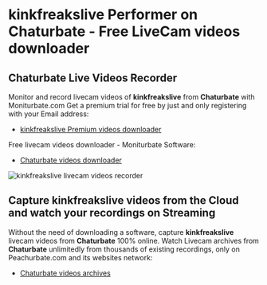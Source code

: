 # kinkfreakslive Performer on Chaturbate - Free LiveCam videos downloader

## Chaturbate Live Videos Recorder

Monitor and record livecam videos of **kinkfreakslive** from **Chaturbate** with Moniturbate.com
Get a premium trial for free by just and only registering with your Email address:
* [kinkfreakslive Premium videos downloader](https://moniturbate.com/request-demo-licence-key.html)

Free livecam videos downloader - Moniturbate Software:
* [Chaturbate videos downloader](https://moniturbate.com/moniturbate-download-software.html)

![kinkfreakslive livecam videos recorder](https://peachurnet.com/templates/moniturbate-software.png)


## Capture kinkfreakslive videos from the Cloud and watch your recordings on Streaming

Without the need of downloading a software, capture **kinkfreakslive** livecam videos from **Chaturbate** 100% online.
Watch Livecam archives from **Chaturbate** unlimitedly from thousands of existing recordings, only on Peachurbate.com and its websites network:
* [Chaturbate videos archives](https://peachurnet.com/)